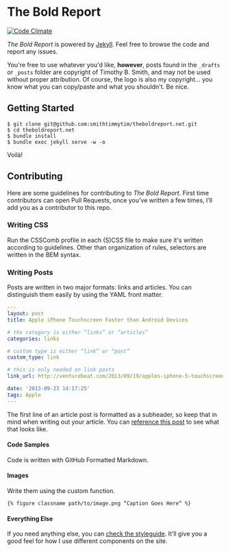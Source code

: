 # The Bold Report

[![Code Climate](https://codeclimate.com/github/ttimsmith/theboldreport.net/badges/gpa.svg)](https://codeclimate.com/github/ttimsmith/theboldreport.net)

*The Bold Report* is powered by [Jekyll](http://jekyllrb.com/). Feel free to browse the code and report any issues.

You're free to use whatever you'd like, **however**, posts found in the `_drafts` or `_posts` folder are copyright of Timothy B. Smith, and may not be used without proper attribution. Of course, the logo is also my copyright… you know what you can copy/paste and what you shouldn't. Be nice.

## Getting Started

```
$ git clone git@github.com:smithtimmytim/theboldreport.net.git
$ cd theboldreport.net
$ bundle install
$ bundle exec jekyll serve -w -o
```

Voilà!

## Contributing

Here are some guidelines for contributing to *The Bold Report*. First time contributors can open Pull Requests, once you’ve written a few times, I’ll add you as a contributor to this repo.

### Writing CSS

Run the CSSComb profile in each (S)CSS file to make sure it's written according to guidelines. Other than organization of rules, selectors are written in the BEM syntax.

### Writing Posts

Posts are written in two major formats: links and articles. You can distinguish them easily by using the YAML front matter.

```yaml
---
layout: post
title: Apple iPhone Touchscreen Faster than Android Devices

# the category is either “links” or “articles”
categories: links

# custom type is either “link” or “post”
custom_type: link

# this is only needed on link posts
link_url: http://venturebeat.com/2013/09/19/apples-iphone-5-touchscreen-is-2-5-times-faster-than-android-devices/

date: '2013-09-23 14:17:25'
tags: Apple
---
``` 

The first line of an article post is formatted as a subheader, so keep that in mind when writing out your article. You can [reference this post](https://theboldreport.net/2016/06/pull-list-for-june0816/) to see what that looks like.

#### Code Samples
Code is written with GitHub Formatted Markdown. 

#### Images
Write them using the custom function.

```liquid
{% figure classname path/to/image.png “Caption Goes Here“ %}
```

#### Everything Else

If you need anything else, you can [check the styleguide](https://theboldreport.net/styleguide/). It’ll give you a good feel for how I use different components on the site.
